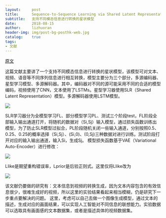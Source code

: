 ```yaml
---
layout:     post
title:      Sequence-to-Sequence Learning via Shared Latent Representation
subtitle:   支持不同模态信息进行转换的星状模型
date:       2018-08-15
author:     lizhuoran
header-img: img/post-bg-posthk-web.jpg
catalog:    true
tags:
- 文献
---
```


[原文](https://www.aaai.org/ocs/index.php/AAAI/AAAI18/paper/viewFile/16071/15955)

这篇文献主要讲了一个支持不同模态信息进行转换的星状模型，该模型可对文本、视频、语音等不同序列信息进行相互转换，模型主要分为三个部分，多源编码器、星型学习模型、多源解码器。其中，编码器对不同的源可能采用不同的合适的模型编码，视频使用了CNN，文本使用了LSTMs。星型学习器使用SLR（Shared Latent Representation）模型。多源解码器使用LSTM模型。

![](https://img3.doubanio.com/view/status/l/public/ef2fa1864e3a98f.jpg)

SLR学习器分为全模型学习FL、部分模型学习PL、测试三个阶段test，FL阶段全部输入输出通道打开，将随机的数据对（Si,Sj）输入模型，通过损失函数训练出模型，为了防止SLR模型过拟合，PL阶段随机关闭一些输入通道，分别按照0.5、0.25、0.25的概率选择（Si,Sj）、(Si,0)、(0,Sj)三种数据对进行训练。测试阶段打开对应的输入输出通道，输入Si，生成Sj。
模型损失函数基于VAE（Variational Auto-Encoder）进行修改：

![](https://img3.doubanio.com/view/status/l/public/0f56682bcb342b2.jpg)

Llike是期望重构错误率，Lprior是后验正则式。这里仅将Llike改为

![](https://img3.doubanio.com/view/status/l/public/4c8dbc55a25ec02.jpg)

该文献仍要做的研究有：文本信息到视频的转换生成，因为文本内容包含的有效信息很少，很难生成好的视频，所以这里的实验结果看起来相当模糊，仍是研究下一步重点要解决的问题。
这里，考虑可以自己去做一个图像生成模型，通过文本的描述，生成对应的画面结果，可以实现人工智能对不同信息的联想能力。实验数据可以选取具有画面感的文本数据集，或者是描述具体的视频数据集。
